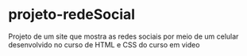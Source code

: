 # projeto-redeSocial
 Projeto de um site que mostra as redes sociais por meio de um celular desenvolvido no curso de HTML e CSS do curso em video
